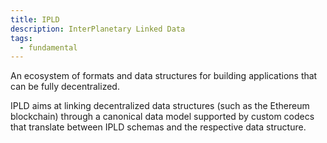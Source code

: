 ```yaml
---
title: IPLD
description: InterPlanetary Linked Data
tags:
  - fundamental
---
```


An ecosystem of formats and data structures for building applications that can be fully decentralized.

IPLD aims at linking decentralized data structures (such as the Ethereum blockchain) through a canonical data model supported by custom codecs that translate between IPLD schemas and the respective data structure. 

<!-- source: https://ipld-io.ipns.dweb.link/docs/ -->